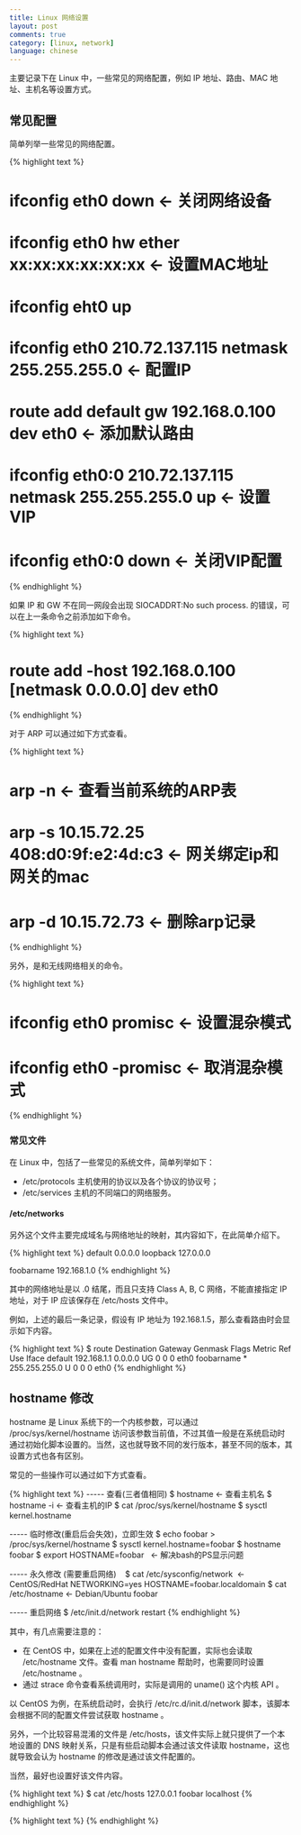 ```yaml
---
title: Linux 网络设置
layout: post
comments: true
category: [linux, network]
language: chinese
---
```


主要记录下在 Linux 中，一些常见的网络配置，例如 IP 地址、路由、MAC 地址、主机名等设置方式。

<!-- more -->

## 常见配置

简单列举一些常见的网络配置。

{% highlight text %}
# ifconfig eth0 down                                      ← 关闭网络设备
# ifconfig eth0 hw ether xx:xx:xx:xx:xx:xx                ← 设置MAC地址
# ifconfig eht0 up
# ifconfig eth0 210.72.137.115 netmask 255.255.255.0      ← 配置IP
# route add default gw 192.168.0.100 dev eth0             ← 添加默认路由

# ifconfig eth0:0 210.72.137.115 netmask 255.255.255.0 up ← 设置VIP
# ifconfig eth0:0 down                                    ← 关闭VIP配置
{% endhighlight %}

如果 IP 和 GW 不在同一网段会出现 SIOCADDRT:No such process. 的错误，可以在上一条命令之前添加如下命令。

{% highlight text %}
# route add -host 192.168.0.100 [netmask 0.0.0.0] dev eth0
{% endhighlight %}

对于 ARP 可以通过如下方式查看。

{% highlight text %}
# arp -n                                               ← 查看当前系统的ARP表
# arp -s 10.15.72.25 408:d0:9f:e2:4d:c3                ← 网关绑定ip和网关的mac
# arp -d 10.15.72.73                                   ← 删除arp记录
{% endhighlight %}

另外，是和无线网络相关的命令。

{% highlight text %}
# ifconfig eth0 promisc                                ← 设置混杂模式
# ifconfig eth0 -promisc                               ← 取消混杂模式
{% endhighlight %}

### 常见文件

在 Linux 中，包括了一些常见的系统文件，简单列举如下：

* /etc/protocols 主机使用的协议以及各个协议的协议号；
* /etc/services 主机的不同端口的网络服务。

#### /etc/networks

另外这个文件主要完成域名与网络地址的映射，其内容如下，在此简单介绍下。

{% highlight text %}
default 0.0.0.0
loopback 127.0.0.0

foobarname 192.168.1.0
{% endhighlight %}

其中的网络地址是以 .0 结尾，而且只支持 Class A, B, C 网络，不能直接指定 IP 地址，对于 IP 应该保存在 /etc/hosts 文件中。

例如，上述的最后一条记录，假设有 IP 地址为 192.168.1.5，那么查看路由时会显示如下内容。

{% highlight text %}
$ route
Destination     Gateway         Genmask         Flags Metric Ref    Use Iface
default         192.168.1.1     0.0.0.0         UG    0      0        0 eth0
foobarname      *               255.255.255.0   U     0      0        0 eth0
{% endhighlight %}







## hostname 修改

hostname 是 Linux 系统下的一个内核参数，可以通过 /proc/sys/kernel/hostname 访问该参数当前值，不过其值一般是在系统启动时通过初始化脚本设置的。当然，这也就导致不同的发行版本，甚至不同的版本，其设置方式也各有区别。

常见的一些操作可以通过如下方式查看。

{% highlight text %}
----- 查看(三者值相同)
$ hostname                                     ← 查看主机名
$ hostname -i                                  ← 查看主机的IP
$ cat /proc/sys/kernel/hostname
$ sysctl kernel.hostname

----- 临时修改(重启后会失效)，立即生效
$ echo foobar > /proc/sys/kernel/hostname
$ sysctl kernel.hostname=foobar
$ hostname foobar
$ export HOSTNAME=foobar                       ← 解决bash的PS显示问题

----- 永久修改 (需要重启网络)   
$ cat /etc/sysconfig/network                   ← CentOS/RedHat
NETWORKING=yes
HOSTNAME=foobar.localdomain
$ cat /etc/hostname                            ← Debian/Ubuntu
foobar

----- 重启网络
$ /etc/init.d/network restart
{% endhighlight %}

其中，有几点需要注意的：

* 在 CentOS 中，如果在上述的配置文件中没有配置，实际也会读取 /etc/hostname 文件。查看 man hostname 帮助时，也需要同时设置 /etc/hostname 。
* 通过 strace 命令查看系统调用时，实际是调用的 uname() 这个内核 API 。

以 CentOS 为例，在系统启动时，会执行 /etc/rc.d/init.d/network 脚本，该脚本会根据不同的配置文件尝试获取 hostname 。

另外，一个比较容易混淆的文件是 /etc/hosts，该文件实际上就只提供了一个本地设置的 DNS 映射关系，只是有些启动脚本会通过该文件读取 hostname，这也就导致会认为 hostname 的修改是通过该文件配置的。 

当然，最好也设置好该文件内容。

{% highlight text %}
$ cat /etc/hosts
127.0.0.1 foobar localhost
{% endhighlight %}




{% highlight text %}
{% endhighlight %}
